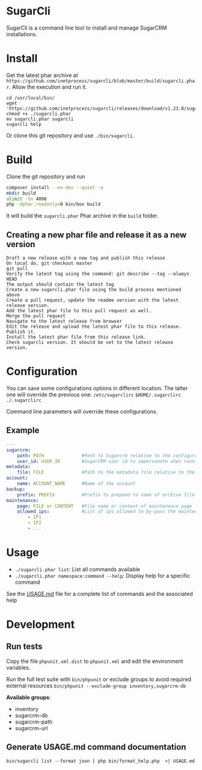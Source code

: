 # SugarCli
SugarCli is a command line tool to install and manage SugarCRM installations.


# Install
Get the latest phar archive at `https://github.com/inetprocess/sugarcli/blob/master/build/sugarcli.phar`. Allow the execution and run it.
```
cd /usr/local/bin/
wget 'https://github.com/inetprocess/sugarcli/releases/download/v1.23.0/sugarcli.phar'
chmod +x ./sugarcli.phar
mv sugarcli.phar sugarcli
sugarcli help
```

Or clone this git repository and use `./bin/sugarcli`.


# Build
Clone the git repository and run
```sh
composer install --no-dev --quiet -o
mkdir build
ulimit -Sn 4096
php -dphar.readonly=0 bin/box build
```
It will build the `sugarcli.phar`  Phar archive in the `build` folder.

## Creating a new phar file and release it as a new version
```
Draft a new release with a new tag and publish this release
On local do, git checkout master
git pull
Verify the latest tag using the command: git describe --tag --always HEAD
The output should contain the latest tag
Create a new sugarcli.phar file using the build process mentioned above
Create a pull request, update the readme version with the latest release version. 
Add the latest phar file to this pull request as well.
Merge the pull request
Navigate to the latest release from browser
Edit the release and upload the latest phar file to this release. Publish it.
Install the latest phar file from this release link.
Check sugarcli version. It should be set to the latest release version.
```

# Configuration
You can save some configurations options in different location. The latter one will override the previous one:
`/etc/sugarclirc`
`$HOME/.sugarclirc`
`./.sugarclirc`

Command line parameters will override these configurations.

## Example
```yaml
---
sugarcrm:
    path: PATH              #Path to Sugarcrm relative to the configuration file
    user_id: USER_ID        #SugarCRM user id to impersonate when running the command
metadata:
    file: FILE              #Path to the metadata file relative to the configuration file
account:
    name: ACCOUNT_NAME      #Name of the account
backup:
    prefix: PREFIX          #Prefix to prepend to name of archive file when creating backups
maintenance:
    page: FILE or CONTENT   #File name or content of maintenance page
    allowed_ips:            #List of ips allowed to by-pass the maintenance page
        - IP1
        - IP2
        - ...
```


# Usage
* `./sugarcli.phar list`: List all commands available
* `./sugarcli.phar namespace:command --help`: Display help for a specific command

See the [USAGE.md](USAGE.md) file for a complete list of commands and the associated help

# Development
## Run tests
Copy the file `phpunit.xml.dist` to `phpunit.xml` and edit the environment variables.

Run the full test suite with `bin/phpunit` or exclude groups to avoid required external resources `bin/phpunit --exclude-group inventory,sugarcrm-db`

__Available groups__:
* inventory
* sugarcrm-db
* sugarcrm-path
* sugarcrm-url

## Generate USAGE.md command documentation
```
bin/sugarcli list --format json | php bin/format_help.php  >| USAGE.md
```

